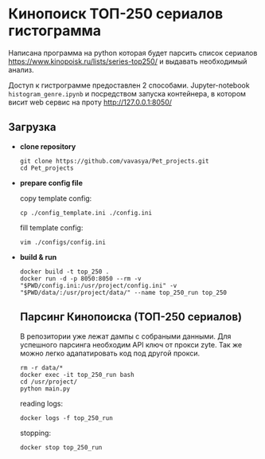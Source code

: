 # Кинопоиск ТОП-250 сериалов гистограмма

Написана программа на python которая будет парсить список
сериалов https://www.kinopoisk.ru/lists/series-top250/ и выдавать необходимый анализ.

Доступ к гистрограмме предоставлен 2 способами. Jupyter-notebook ``histogram_genre.ipynb`` и посредством запуска контейнера, в котором висит web сервис на проту http://127.0.0.1:8050/



## Загрузка

- **clone repository**

    ```shell
    git clone https://github.com/vavasya/Pet_projects.git
    cd Pet_projects
    ```
- **prepare config file**

  copy template config:

    ```shell
    cp ./config_template.ini ./config.ini
    ```

  fill template config:

    ```shell
    vim ./configs/config.ini
    ```

- **build & run**

    ```shell
    docker build -t top_250 .
    docker run -d -p 8050:8050 --rm -v "$PWD/config.ini:/usr/project/config.ini" -v "$PWD/data/:/usr/project/data/" --name top_250_run top_250
    ```

  ##  Парсинг Кинопоиска (ТОП-250 сериалов)
  В репозитории уже лежат дампы с собраными данными. Для успешного парсинга необходим API  ключ от прокси zyte. Так же можно легко адапатировать код под другой прокси.

    ```shell
    rm -r data/*
    docker exec -it top_250_run bash
    cd /usr/project/  
    python main.py
    ```

    reading logs:
    ```shell
    docker logs -f top_250_run
    ```

    stopping:
    ```shell
    docker stop top_250_run
    ```